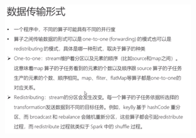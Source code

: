 ![image-20211206002704410](MarkDownImages/022-Flink理论-运行时架构（八）数据传输和任务链.assets/image-20211206002704410.png)
